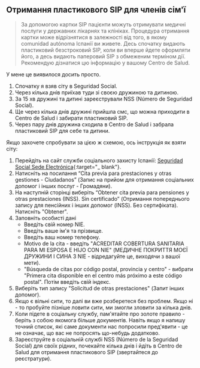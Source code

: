 ## Отримання пластикового SIP для членів сім'ї

> За допомогою картки SIP пацієнти можуть отримувати медичні послуги у державних лікарнях та клініках. Процедура
> отримання картки може відрізнятися в залежності від того, в якому comunidad autónoma Іспанії ви живете. Десь
> спочатку видають пластиковий безстроковий SIP, коли ви вперше йдете оформляти його, а десь видають паперовий SIP з
> обмеженим терміном дії. Рекомендую дізнатися цю інформацію у вашому Centro de Salud.

У мене це виявилося досить просто.

1. Спочатку я взяв сіту в Seguridad Social.
2. Через кілька днів приїхав туди зі своєю дружиною та дитиною.
3. За 15 хв дружині та дитині зареєстрували NSS (Número de Seguridad Social).
4. Ще через кілька днів дружині прийшла смс, що можна приходити в Centro de Salud і забирати пластиковий SIP.
5. Через пару днів дружина сходила в Centro de Salud і забрала пластиковий SIP для себе та дитини.

Якщо захочете спробувати за цією ж схемою, ось інструкція як взяти сіту:

1. Перейдіть на сайт служби соціального захисту
   Іспанії: [Seguridad Social Sede Electrónica](https://sede.seg-social.gob.es/wps/portal/sede/sede/Inicio){:target="_
   blank"}.
2. Натисніть на посилання “Cita previa para prestaciones y otras gestiones - Ciudadanos” (Запис на прийом для отримання
   соціальних допомог і інших послуг - Громадяни).
3. На наступній сторінці виберіть “Obtener cita previa para pensiones y otras prestaciones (INSS). Sin certificado”
   (Отримання попереднього запису для пенсійних і інших допомог (INSS). Без сертифіката). Натисніть "Obtener".
4. Заповніть особисті дані
    - Введіть свій номер NIE.
    - Введіть ваше ім'я та прізвище.
    - Введіть ваш номер телефону.
    - Motivo de la cita - введіть "ACREDITAR COBERTURA SANITARIA PARA MI ESPOSA E HIJO CON NIE" (МЕДИЧНЕ ПОКРИТТЯ МОЄЇ
      ДРУЖИНИ І СИНА З NIE - відредагуйте це, виходячи з вашої мети).
    - "Búsqueda de citas por código postal, provincia y centro" - вибрати "Primera cita disponible en el centro más
      próximo a este código postal". Потім введіть свій індекс.
5. Виберіть тип запису "Solicitud de otras prestaciones" (Запит інших допомог).
6. Якщо є вільні сити, то далі ви вже розберетеся без проблем. Якщо ні - то пробуйте пізніше ловити сити, ми змогли
   зловити за кілька днів.
7. Коли підете в соціальну службу, пам'ятайте про золоте правило - беріть з собою якомога більше документів. Навіть якщо
   я напишу точний список, які саме документи нас попросили пред'явити - це не означає, що вас не попросять що-небудь
   додатково.
8. Зареєструйте в соціальній службі NSS (Número de la Seguridad Social) для своїх рідних, почекайте кілька днів і йдіть
   в Centro de Salud для отримання пластикового SIP (звертайтеся до реєстратури).
